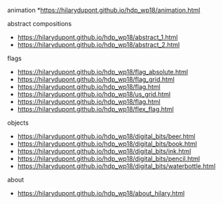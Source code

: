 
animation
*https://hilarydupont.github.io/hdp_wp18/animation.html

abstract compositions
* https://hilarydupont.github.io/hdp_wp18/abstract_1.html
* https://hilarydupont.github.io/hdp_wp18/abstract_2.html

flags
* https://hilarydupont.github.io/hdp_wp18/flag_absolute.html
* https://hilarydupont.github.io/hdp_wp18/flag_grid.html
* https://hilarydupont.github.io/hdp_wp18/flag.html
* https://hilarydupont.github.io/hdp_wp18/us_grid.html
* https://hilarydupont.github.io/hdp_wp18/flag.html
* https://hilarydupont.github.io/hdp_wp18/flex_flag.html


objects
* https://hilarydupont.github.io/hdp_wp18/digital_bits/beer.html
* https://hilarydupont.github.io/hdp_wp18/digital_bits/book.html
* https://hilarydupont.github.io/hdp_wp18/digital_bits/ink.html
* https://hilarydupont.github.io/hdp_wp18/digital_bits/pencil.html
* https://hilarydupont.github.io/hdp_wp18/digital_bits/waterbottle.html

about
* https://hilarydupont.github.io/hdp_wp18/about_hilary.html
